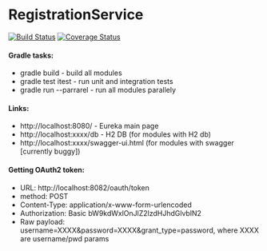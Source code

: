# RegistrationService
[![Build Status](https://travis-ci.org/dawidkotarba/RegistrationService.svg?branch=master)](https://travis-ci.org/dawidkotarba/RegistrationService)
[![Coverage Status](https://coveralls.io/repos/github/dawidkotarba/RegistrationService/badge.svg?branch=master)](https://coveralls.io/github/dawidkotarba/RegistrationService?branch=master)

#### Gradle tasks:
- gradle build - build all modules
- gradle test itest - run unit and integration tests
- gradle run --parrarel - run all modules parallely

#### Links:
- http://localhost:8080/ - Eureka main page
- http://localhost:xxxx/db - H2 DB (for modules with H2 db)
- http://localhost:xxxx/swagger-ui.html (for modules with swagger [currently buggy])

#### Getting OAuth2 token:
- URL: http://localhost:8082/oauth/token
- method: POST
- Content-Type: application/x-www-form-urlencoded
- Authorization: Basic bW9kdWxlOnJlZ2lzdHJhdGlvblN2
- Raw payload: username=XXXX&password=XXXX&grant_type=password, where XXXX are username/pwd params